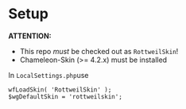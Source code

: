 # Setup

__ATTENTION:__
- This repo _must_ be checked out as `RottweilSkin`!
- Chameleon-Skin (>= 4.2.x) must be installed


In `LocalSettings.php`use

    wfLoadSkin( 'RottweilSkin' );
    $wgDefaultSkin = 'rottweilskin';

